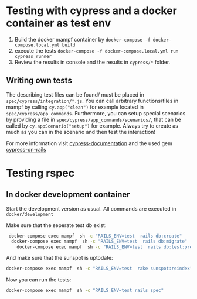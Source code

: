 # Testing with cypress and a docker container as test env

1. Build the docker mampf container by `docker-compose -f docker-compose.local.yml build`
2. execute the tests `docker-compose -f docker-compose.local.yml run cypress_runner `
3. Review the results in console and the results in `cypress/*` folder.

## Writing own tests

The describing test files can be found/ must be placed in `spec/cypress/integration/*.js`.
You can call arbitrary functions/files in mampf by calling `cy.app("clean")` for example located in `spec/cypress/app_commands`.
Furthermore, you can setup special scenarios by providing a file in `spec/cypress/app_commands/scenarios/`,
that can be called by `cy.appScenario("setup")` for example. Always try to 
create as much as you can in the scenario and then test the interaction!

For more information visit [cypress-documentation](https://docs.cypress.io) and the used gem [cypress-on-rails](https://github.com/shakacode/cypress-on-rails) 

# Testing rspec

## In docker development container

Start the development version as usual. All commands are executed 
in `docker/development`

Make sure that the seperate test db exist:

```sh
 docker-compose exec mampf  sh -c "RAILS_ENV=test  rails db:create"
  docker-compose exec mampf  sh -c "RAILS_ENV=test  rails db:migrate"
    docker-compose exec mampf  sh -c "RAILS_ENV=test  rails db:test:prepare"
```

And make sure that the sunspot is uptodate:
```sh
docker-compose exec mampf  sh -c "RAILS_ENV=test  rake sunspot:reindex"

```

Now you can run the tests:

```sh
docker-compose exec mampf  sh -c "RAILS_ENV=test rails spec"
```
